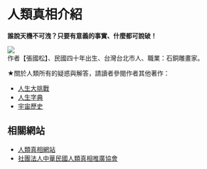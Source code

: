 # 人類真相介紹

**誰說天機不可洩？只要有意義的事實、什麼都可說破！**

![](https://pic.pimg.tw/lifetruth/1384711719-2174108962.jpg)  
作者【張國松】、民國四十年出生、台灣台北市人、職業：石銅雕畫家。

★關於人類所有的疑惑與解答，請讀者參閱作者其他著作：
- [人生大挑戰](http://www.life-dict.org.tw/life-challenge)
- [人生字典](http://www.life-dict.org.tw/life-dictionary)
- [宇宙歷史](http://www.life-dict.org.tw/node/69)

## 相關網站
- [人類真相網站](https://fwdict.com/index.htm)
- [社團法人中華民國人類真相推廣協會](http://www.life-dict.org.tw/)